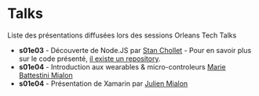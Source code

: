 # Talks

Liste des présentations diffusées lors des sessions Orleans Tech Talks

* **s01e03** - Découverte de Node.JS par [Stan Chollet](http://stanislaschollet.com) - Pour en savoir plus sur le code présenté, [il existe un repository](https://github.com/orleans-tech/s01e03-discover-node-js). 
* **s01e04** - Introduction aux wearables & micro-controleurs [Marie Battestini Mialon](http://www.mariebattestini.com/mb/blog/)
* **s01e04** - Présentation de Xamarin par [Julien Mialon](http://blog.julienmialon.com/2015/04/presentation-de-xamarin-orleanstechtalks/)

